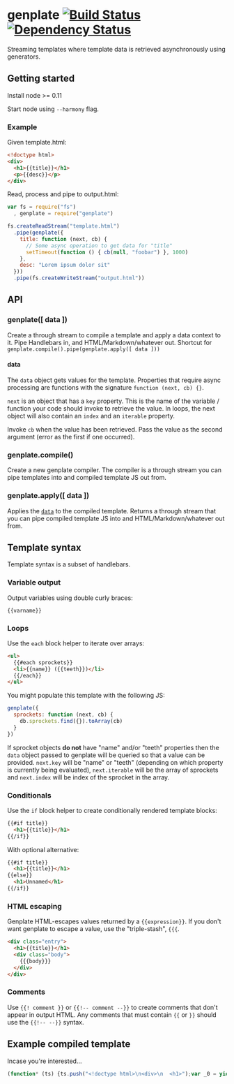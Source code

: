 # genplate [![Build Status](https://travis-ci.org/alanshaw/genplate.svg?branch=master)](https://travis-ci.org/alanshaw/genplate) [![Dependency Status](https://david-dm.org/alanshaw/genplate.svg)](https://david-dm.org/alanshaw/genplate)

Streaming templates where template data is retrieved asynchronously using generators.

## Getting started

Install node >= 0.11

Start node using `--harmony` flag.

### Example

Given template.html:

```html
<!doctype html>
<div>
  <h1>{{title}}</h1>
  <p>{{desc}}</p>
</div>
```

Read, process and pipe to output.html:

```js
var fs = require("fs")
  , genplate = require("genplate")

fs.createReadStream("template.html")
  .pipe(genplate({
    title: function (next, cb) {
      // Some async operation to get data for "title"
      setTimeout(function () { cb(null, "foobar") }, 1000)
    },
    desc: "Lorem ipsum dolor sit"
  }))
  .pipe(fs.createWriteStream("output.html"))
```

## API

### genplate([ data ])

Create a through stream to compile a template and apply a data context to it. Pipe Handlebars in, and HTML/Markdown/whatever out. Shortcut for `genplate.compile().pipe(genplate.apply([ data ]))`

#### data

The `data` object gets values for the template. Properties that require async processing are functions with the signature `function (next, cb) {}`.

`next` is an object that has a `key` property. This is the name of the variable / function your code should invoke to retrieve the value. In loops, the next object will also contain an `index` and an `iterable` property.

Invoke `cb` when the value has been retrieved. Pass the value as the second argument (error as the first if one occurred).

### genplate.compile()

Create a new genplate compiler. The compiler is a through stream you can pipe templates into and compiled template JS out from.

### genplate.apply([ data ])

Applies the [`data`](#data) to the compiled template. Returns a through stream that you can pipe compiled template JS into and HTML/Markdown/whatever out from. 

## Template syntax

Template syntax is a subset of handlebars.

### Variable output

Output variables using double curly braces:

`{{varname}}`

### Loops

Use the `each` block helper to iterate over arrays:

```html
<ul>
  {{#each sprockets}}
  <li>{{name}} ({{teeth}})</li>
  {{/each}}
</ul>
```

You might populate this template with the following JS:
 
```js
genplate({
  sprockets: function (next, cb) {
    db.sprockets.find({}).toArray(cb)
  }
})
```

If sprocket objects **do not** have "name" and/or "teeth" properties then the `data` object passed to genplate will be queried so that a value can be provided. `next.key` will be "name" or "teeth" (depending on which property is currently being evaluated), `next.iterable` will be the array of sprockets and `next.index` will be index of the sprocket in the array.

### Conditionals

Use the `if` block helper to create conditionally rendered template blocks:

```html
{{#if title}}
  <h1>{{title}}</h1>
{{/if}}
```

With optional alternative:

```html
{{#if title}}
  <h1>{{title}}</h1>
{{else}}
  <h1>Unnamed</h1>
{{/if}}
```

### HTML escaping

Genplate HTML-escapes values returned by a `{{expression}}`. If you don't want genplate to escape a value, use the "triple-stash", `{{{`.
 
 ```html
 <div class="entry">
   <h1>{{title}}</h1>
   <div class="body">
     {{{body}}}
   </div>
 </div> 
```

### Comments

Use `{{! comment }}` or `{{!-- comment --}}` to create comments that don't appear in output HTML. Any comments that must contain `{{` or `}}` should use the `{{!-- --}}` syntax.

## Example compiled template

Incase you're interested...

```js
(function* (ts) {ts.push("<!doctype html>\n<div>\n  <h1>");var _0 = yield {key: 'title'};ts.push(_0);ts.push("</h1>\n  <ul>\n    ");var _1 = yield {key: 'tweets'};for (var _2 = 0; _2 < _1.length; _2++) {ts.push("\n    <li>\n      ");var _3;if (_1[_2]['text'] !== undefined) {_3 = _1[_2]['text'];} else {_3 = yield {key: 'text', iterable: _1, index: _2};}ts.push(_3);ts.push("\n      ");var _4;if (_1[_2]['hashtags'] !== undefined) {_4 = _1[_2]['hashtags'];} else {_4 = yield {key: 'hashtags', iterable: _1, index: _2};}for (var _5 = 0; _5 < _4.length; _5++) {ts.push("#");var _6;if (_4[_5] !== undefined) {_6 = _4[_5];} else {_6 = yield {key: 'this', iterable: _4, index: _5};}ts.push(_6);ts.push(" ");}ts.push("\n      by ");var _7;if (_1[_2]['author'] !== undefined) {_7 = _1[_2]['author'];} else {_7 = yield {key: 'author', iterable: _1, index: _2};}if (_7) {var _8;if (_1[_2]['author'] !== undefined) {_8 = _1[_2]['author'];} else {_8 = yield {key: 'author', iterable: _1, index: _2};}ts.push(_8);} else {ts.push("Unknown");}ts.push("\n    </li>\n    ");}ts.push("\n  </ul>\n</div>");})
```